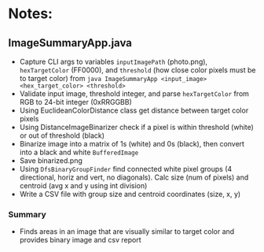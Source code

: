 # Notes:
 
## ImageSummaryApp.java
- Capture CLI args to variables `inputImagePath` (photo.png), `hexTargetColor` (FF0000), and `threshold` (how close color pixels must be to target color) from `java ImageSummaryApp <input_image> <hex_target_color> <threshold>`
- Validate input image, threshold integer, and parse `hexTargetColor` from RGB to 24-bit integer (0xRRGGBB)
- Using EuclideanColorDistance class get distance between target color pixels
- Using DistanceImageBinarizer check if a pixel is within threshold (white) or out of threshold (black)
- Binarize image into a matrix of 1s (white) and 0s (black), then convert into a black and white `BufferedImage`
- Save binarized.png
- Using `DfsBinaryGroupFinder` find connected white pixel groups (4 directional, horiz and vert, no diagonals). Calc size (num of pixels) and centroid (avg x and y using int division)
- Write a CSV file with group size and centroid coordinates (size, x, y)
### Summary
- Finds areas in an image that are visually similar to target color and provides binary image and csv report